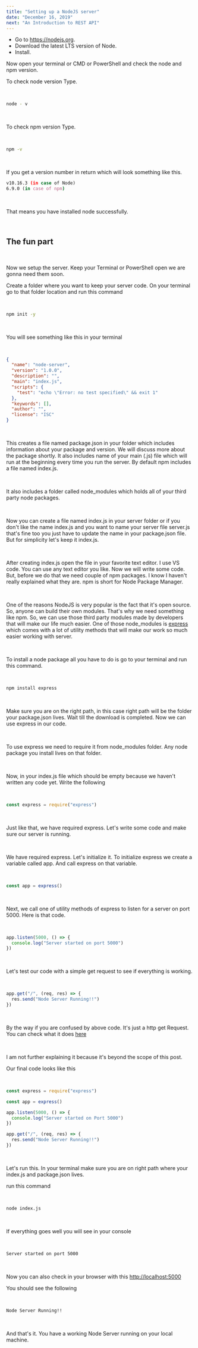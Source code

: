 ```yaml
---
title: "Setting up a NodeJS server"
date: "December 16, 2019"
next: "An Introduction to REST API"
---
```


- Go to <https://nodejs.org>.
- Download the latest LTS version of Node.
- Install.

Now open your terminal or CMD or PowerShell and check the node and npm version.

To check node version Type.

<br>

```bash
node - v
```

<br>

To check npm version Type.

<br>

```bash
npm -v
```

<br>

If you get a version number in return which will look something like this.

```bash
v10.16.3 (in case of Node)
6.9.0 (in case of npm)
```

<br>

That means you have installed node successfully.

<br>

## The fun part

<br>

Now we setup the server. Keep your Terminal or PowerShell open we are gonna need them soon.

Create a folder where you want to keep your server code. On your terminal go to that folder location and run this command

<br>

```bash
npm init -y
```

<br>

You will see something like this in your terminal

<br>

```json
{
  "name": "node-server",
  "version": "1.0.0",
  "description": "",
  "main": "index.js",
  "scripts": {
    "test": "echo \"Error: no test specified\" && exit 1"
  },
  "keywords": [],
  "author": "",
  "license": "ISC"
}
```

<br>

This creates a file named package.json in your folder which includes information about your package and version. We will discuss more about the package shortly. It also includes name of your main (.js) file which will run at the beginning every time you run the server. By default npm includes a file named index.js.

<br>

It also includes a folder called node_modules which holds all of your third party node packages.

<br>

Now you can create a file named index.js in your server folder or if you don't like the name index.js and you want to name your server file server.js that's fine too you just have to update the name in your package.json file. But for simplicity let's keep it index.js.

<br>

After creating index.js open the file in your favorite text editor. I use VS code. You can use any text editor you like. Now we will write some code. But, before we do that we need couple of npm packages. I know I haven't really explained what they are. npm is short for Node Package Manager.

<br>

One of the reasons NodeJS is very popular is the fact that it's open source. So, anyone can build their own modules. That's why we need something like npm. So, we can use those third party modules made by developers that will make our life much easier. One of those node_modules is [express](https://expressjs.com/) which comes with a lot of utility methods that will make our work so much easier working with server.

<br>

To install a node package all you have to do is go to your terminal and run this command.

<br>

```bash
npm install express
```

<br>

Make sure you are on the right path, in this case right path will be the folder your package.json lives. Wait till the download is completed. Now we can use express in our code.

<br>

To use express we need to require it from node_modules folder. Any node package you install lives on that folder.

<br>

Now, in your index.js file which should be empty because we haven't written any code yet. Write the following

<br>

```js
const express = require("express")
```

<br>

Just like that, we have required express. Let's write some code and make sure our server is running.

<br>

We have required express. Let's initialize it. To initialize express we create a variable called app. And call express on that variable.

<br>

```js
const app = express()
```

<br>

Next, we call one of utility methods of express to listen for a server on port 5000. Here is that code.

<br>

```js
app.listen(5000, () => {
  console.log("Server started on port 5000")
})
```

<br>

Let's test our code with a simple get request to see if everything is working.

<br>

```js
app.get("/", (req, res) => {
  res.send("Node Server Running!!")
})
```

<br>

By the way if you are confused by above code. It's just a http get Request. You can check what it does [here](https://developer.mozilla.org/en-US/docs/Web/HTTP/Methods/GET)

<br>

I am not further explaining it because it's beyond the scope of this post.

Our final code looks like this

<br>

```js
const express = require("express")

const app = express()

app.listen(5000, () => {
  console.log("Server started on Port 5000")
})

app.get("/", (req, res) => {
  res.send("Node Server Running!!")
})
```

<br>

Let's run this. In your terminal make sure you are on right path where your index.js and package.json lives.

run this command

<br>

```bash
node index.js
```

<br>

If everything goes well you will see in your console

<br>

```bash
Server started on port 5000
```

<br>

Now you can also check in your browser with this <http://localhost:5000>

You should see the following

<br>

```bash
Node Server Running!!
```

<br>

And that's it. You have a working Node Server running on your local machine.

